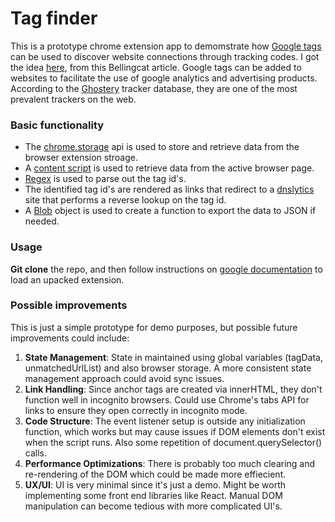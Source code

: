 # Tag finder

This is a prototype chrome extension app to demomstrate how [Google tags](https://developers.google.com/tag-platform/gtagjs) can be used to discover website connections through tracking codes. I got the idea [here](https://www.bellingcat.com/resources/2017/07/31/automatically-discover-website-connections-tracking-codes/), from this Bellingcat article. Google tags can be added to websites to facilitate the use of google analytics and advertising products. According to the [Ghostery](https://www.ghostery.com/whotracksme/trackers/google_tag) tracker database, they are one of the most prevalent trackers on the web. 

### Basic functionality
- The [chrome.storage](https://developer.chrome.com/docs/extensions/reference/api/storage) api is used to store and retrieve data from the browser extension stroage.
- A [content script](https://developer.chrome.com/docs/extensions/develop/concepts/content-scripts) is used to retrieve data from the active browser page.
- [Regex](https://developer.mozilla.org/en-US/docs/Web/JavaScript/Guide/Regular_expressions) is used to parse out the tag id's.
- The identified tag id's are rendered as links that redirect to a [dnslytics](https://dnslytics.com/reverse-analytics/) site that performs a reverse lookup on the tag id.
- A [Blob](https://developer.mozilla.org/en-US/docs/Web/API/Blob) object is used to create a function to export the data to JSON if needed.

### Usage
**Git clone** the repo, and then follow instructions on [google documentation](https://developer.chrome.com/docs/extensions/get-started/tutorial/hello-world) to load an upacked extension.

### Possible improvements

This is just a simple prototype for demo purposes, but possible future improvements could include:

1. **State Management**:
State in maintained using global variables (tagData, unmatchedUrlList) and also browser storage. A more consistent state management approach could avoid sync issues.
3. **Link Handling**:
Since anchor tags are created via innerHTML, they don't function well in incognito browsers. Could use Chrome's tabs API for links to ensure they open correctly in incognito mode.
5. **Code Structure**:
The event listener setup is outside any initialization function, which works but may cause issues if DOM elements don't exist when the script runs. Also some repetition of document.querySelector() calls.
7. **Performance Optimizations**:
There is probably too much clearing and re-rendering of the DOM which could be made more effiecient.
8. **UX/UI**:
UI is very minimal since it's just a demo. Might be worth implementing some front end libraries like React. Manual DOM manipulation can become tedious with more complicated UI's. 

